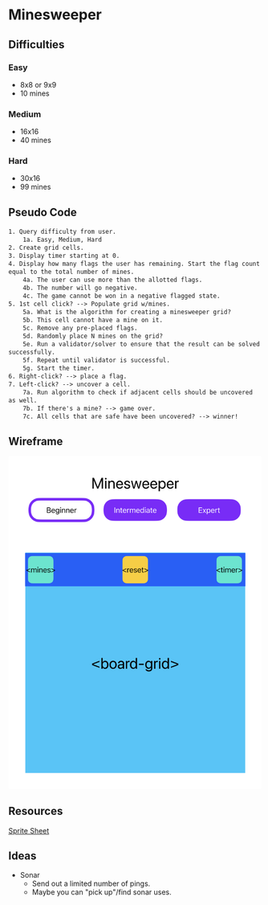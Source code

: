 # Minesweeper

## Difficulties

### Easy

- 8x8 or 9x9
- 10 mines

### Medium

- 16x16
- 40 mines

### Hard

- 30x16
- 99 mines

## Pseudo Code

```
1. Query difficulty from user.
    1a. Easy, Medium, Hard
2. Create grid cells.
3. Display timer starting at 0.
4. Display how many flags the user has remaining. Start the flag count equal to the total number of mines.
    4a. The user can use more than the allotted flags.
    4b. The number will go negative.
    4c. The game cannot be won in a negative flagged state.
5. 1st cell click? --> Populate grid w/mines.
    5a. What is the algorithm for creating a minesweeper grid?
    5b. This cell cannot have a mine on it.
    5c. Remove any pre-placed flags.
    5d. Randomly place N mines on the grid?
    5e. Run a validator/solver to ensure that the result can be solved successfully.
    5f. Repeat until validator is successful.
    5g. Start the timer.
6. Right-click? --> place a flag.
7. Left-click? --> uncover a cell.
    7a. Run algorithm to check if adjacent cells should be uncovered as well.
    7b. If there's a mine? --> game over.
    7c. All cells that are safe have been uncovered? --> winner!
```

## Wireframe

<img src="./images/Minesweeper Wireframe.svg" alt="wireframe"/>

## Resources

[Sprite Sheet](https://www.spriters-resource.com/pc_computer/minesweeper/sheet/19849/)

## Ideas

- Sonar
  - Send out a limited number of pings.
  - Maybe you can "pick up"/find sonar uses.
